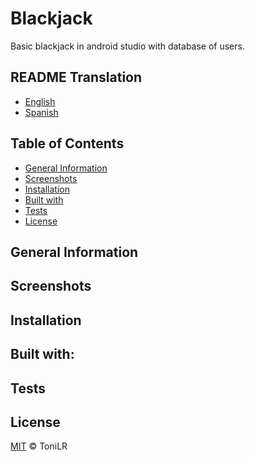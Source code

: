 # Blackjack

Basic blackjack in android studio with database of users.

## README Translation
- [English](README.md)
- [Spanish](README.es.md)

## Table of Contents
* [General Information](#General-Information)
* [Screenshots](#Screenshots)
* [Installation](#Installation)
* [Built with](#Built-with)
* [Tests](#Tests)
* [License](#License)


## General Information

## Screenshots

## Installation

## Built with:

## Tests

## License

[MIT](https://github.com/ToniLR999/Blackjack/blob/master/LICENSE) © ToniLR
